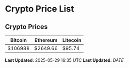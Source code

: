 # Crypto Price List

## Crypto Prices
| Bitcoin | Ethereum | Litecoin |
| ------- | -------- | -------- |
| $106988 | $2649.66 | $95.74 |
**Last Updated:** 2025-05-29 16:35 UTC
**Last Updated:** $DATE$
